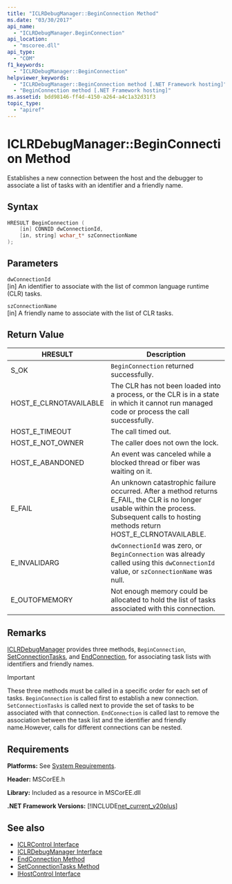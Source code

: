 ```yaml
---
title: "ICLRDebugManager::BeginConnection Method"
ms.date: "03/30/2017"
api_name: 
  - "ICLRDebugManager.BeginConnection"
api_location: 
  - "mscoree.dll"
api_type: 
  - "COM"
f1_keywords: 
  - "ICLRDebugManager::BeginConnection"
helpviewer_keywords: 
  - "ICLRDebugManager::BeginConnection method [.NET Framework hosting]"
  - "BeginConnection method [.NET Framework hosting]"
ms.assetid: bdd98146-ff4d-4150-a264-a4c1a32d31f3
topic_type: 
  - "apiref"
---
```

# ICLRDebugManager::BeginConnection Method
Establishes a new connection between the host and the debugger to associate a list of tasks with an identifier and a friendly name.  
  
## Syntax  
  
```cpp  
HRESULT BeginConnection (  
    [in] CONNID dwConnectionId,  
    [in, string] wchar_t* szConnectionName  
);  
```  
  
## Parameters  
 `dwConnectionId`  
 [in] An identifier to associate with the list of common language runtime (CLR) tasks.  
  
 `szConnectionName`  
 [in] A friendly name to associate with the list of CLR tasks.  
  
## Return Value  
  
|HRESULT|Description|  
|-------------|-----------------|  
|S_OK|`BeginConnection` returned successfully.|  
|HOST_E_CLRNOTAVAILABLE|The CLR has not been loaded into a process, or the CLR is in a state in which it cannot run managed code or process the call successfully.|  
|HOST_E_TIMEOUT|The call timed out.|  
|HOST_E_NOT_OWNER|The caller does not own the lock.|  
|HOST_E_ABANDONED|An event was canceled while a blocked thread or fiber was waiting on it.|  
|E_FAIL|An unknown catastrophic failure occurred. After a method returns E_FAIL, the CLR is no longer usable within the process. Subsequent calls to hosting methods return HOST_E_CLRNOTAVAILABLE.|  
|E_INVALIDARG|`dwConnectionId` was zero, or `BeginConnection` was already called using this `dwConnectionId` value, or `szConnectionName` was null.|  
|E_OUTOFMEMORY|Not enough memory could be allocated to hold the list of tasks associated with this connection.|  
  
## Remarks  
 [ICLRDebugManager](../../../../docs/framework/unmanaged-api/hosting/iclrdebugmanager-interface.md) provides three methods, `BeginConnection`, [SetConnectionTasks](../../../../docs/framework/unmanaged-api/hosting/iclrdebugmanager-setconnectiontasks-method.md), and [EndConnection](../../../../docs/framework/unmanaged-api/hosting/iclrdebugmanager-endconnection-method.md), for associating task lists with identifiers and friendly names.  
  
> [!IMPORTANT]
> These three methods must be called in a specific order for each set of tasks. `BeginConnection` is called first to establish a new connection. `SetConnectionTasks` is called next to provide the set of tasks to be associated with that connection. `EndConnection` is called last to remove the association between the task list and the identifier and friendly name.However, calls for different connections can be nested.  
  
## Requirements  
 **Platforms:** See [System Requirements](../../../../docs/framework/get-started/system-requirements.md).  
  
 **Header:** MSCorEE.h  
  
 **Library:** Included as a resource in MSCorEE.dll  
  
 **.NET Framework Versions:** [!INCLUDE[net_current_v20plus](../../../../includes/net-current-v20plus-md.md)]  
  
## See also

- [ICLRControl Interface](../../../../docs/framework/unmanaged-api/hosting/iclrcontrol-interface.md)
- [ICLRDebugManager Interface](../../../../docs/framework/unmanaged-api/hosting/iclrdebugmanager-interface.md)
- [EndConnection Method](../../../../docs/framework/unmanaged-api/hosting/iclrdebugmanager-endconnection-method.md)
- [SetConnectionTasks Method](../../../../docs/framework/unmanaged-api/hosting/iclrdebugmanager-setconnectiontasks-method.md)
- [IHostControl Interface](../../../../docs/framework/unmanaged-api/hosting/ihostcontrol-interface.md)

